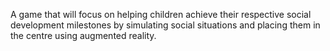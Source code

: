 A game that will focus on helping children achieve their respective social development milestones by simulating social situations and placing them in the centre using augmented reality.
